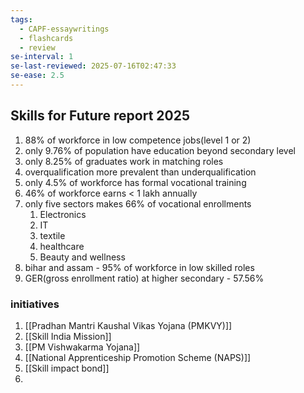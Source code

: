 ```yaml
---
tags:
  - CAPF-essaywritings
  - flashcards
  - review
se-interval: 1
se-last-reviewed: 2025-07-16T02:47:33
se-ease: 2.5
---
```

## Skills for Future report 2025

1. 88% of workforce in low competence jobs(level 1 or 2)
2. only 9.76% of population have education beyond secondary level
3. only 8.25% of graduates work in matching roles
4. overqualification more prevalent than underqualification
5. only 4.5% of workforce has formal vocational training
6. 46% of workforce earns < 1 lakh annually
7. only five sectors makes 66% of vocational enrollments
    1. Electronics
    2. IT
    3. textile
    4. healthcare
    5. Beauty and wellness
8. bihar and assam - 95% of workforce in low skilled roles
9. GER(gross enrollment ratio) at higher secondary - 57.56%
### initiatives
1. [[Pradhan Mantri Kaushal Vikas Yojana (PMKVY)]]
2. [[Skill India Mission]]
3. [[PM Vishwakarma Yojana]]
4. [[National Apprenticeship Promotion Scheme (NAPS)]]
5. [[Skill impact bond]]
6. 